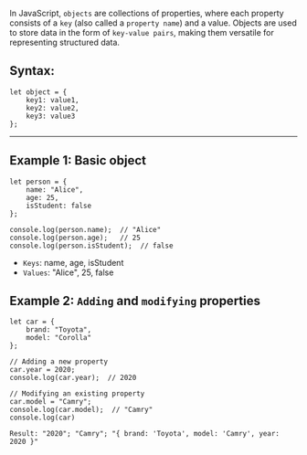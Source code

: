 In JavaScript, `objects` are collections of properties, where each property consists of a `key` (also called a `property name`) and a value. Objects are used to store data in the form of `key-value pairs`, making them versatile for representing structured data.

## Syntax:
```javacript
let object = {
    key1: value1,
    key2: value2,
    key3: value3
};
```
____

## Example 1: Basic object
```javacript
let person = {
    name: "Alice",
    age: 25,
    isStudent: false
};

console.log(person.name);  // "Alice"
console.log(person.age);   // 25
console.log(person.isStudent);  // false
```
+ `Keys`: name, age, isStudent
+ `Values`: "Alice", 25, false

## Example 2: `Adding` and `modifying` properties
```javacript
let car = {
    brand: "Toyota",
    model: "Corolla"
};

// Adding a new property
car.year = 2020;
console.log(car.year);  // 2020

// Modifying an existing property
car.model = "Camry";
console.log(car.model);  // "Camry"
console.log(car)
```
`Result: "2020"; "Camry"; "{ brand: 'Toyota', model: 'Camry', year: 2020 }"`
